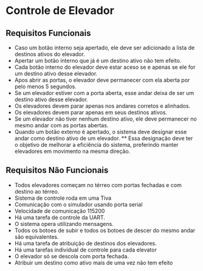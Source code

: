# Controle de Elevador

## Requisitos Funcionais

* Caso um botão interno seja apertado, ele deve ser adicionado a lista de destinos ativos do elevador.
* Apertar um botão interno que já é um destino ativo não tem efeito.
* Cada botão interno do elevador deve estar aceso se e apenas se ele for um destino ativo desse elevador.
* Apos abrir as portas, o elevador deve permanecer com ela aberta por pelo menos 5 segundos.
* Se um elevador estiver com a porta aberta, esse andar deixa de ser um destino ativo desse elevador.
* Os elevadores devem parar apenas nos andares corretos e alinhados.
* Os elevadores devem parar apenas em seus destinos ativos.
* Se um elevador não tiver nenhum destino ativo, ele deve permanecer no mesmo andar com as portas abertas.
* Quando um botão externo é apertado, o sistema deve designar esse andar como destino ativo de um elevador.
** Essa designação deve ter o objetivo de melhorar a eficiência do sistema, preferindo manter elevadores em movimento na mesma direção.



## Requisitos Não Funcionais

* Todos elevadores começam no térreo com portas fechadas e com destino ao térreo.
* Sistema de controle roda em uma Tiva
* Comunicação com o simulador usando porta serial
* Velocidade de comunicação 115200
* Há uma tarefa de controle da UART.
* O sistema opera utilizando mensagens.
* Todos os botoes de subir e todos os botoes de descer do mesmo andar são equivalentes.
* Há uma tarefa de atribuição de destinos dos elevadores.
* Há uma tarefas individual de controle para cada elevator
* O elevador só se descola com porta fechada.
* Atribuir um destino como ativo mais de uma vez não tem efeito

